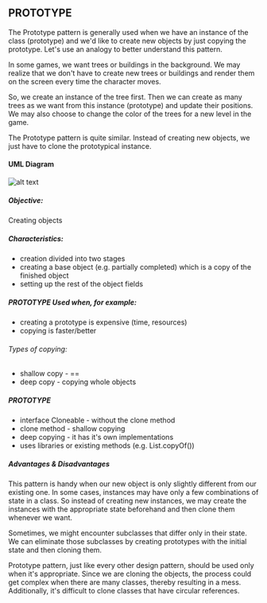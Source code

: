 ## PROTOTYPE

The Prototype pattern is generally used when we have an instance of the class (prototype) and we'd like to create new objects by just copying the prototype.
Let's use an analogy to better understand this pattern.

In some games, we want trees or buildings in the background. We may realize that we don't have to create new trees or buildings and render them on the screen every time the character moves.

So, we create an instance of the tree first. Then we can create as many trees as we want from this instance (prototype) and update their positions. We may also choose to change the color of the trees for a new level in the game.

The Prototype pattern is quite similar. Instead of creating new objects, we just have to clone the prototypical instance.

#### UML Diagram
![alt text](https://www.baeldung.com/wp-content/uploads/2019/10/Prototype-Pattern.png)

##### Objective:
Creating objects

##### Characteristics:

- creation divided into two stages
- creating a base object (e.g. partially completed) which is a copy of the finished object
- setting up the rest of the object fields

##### PROTOTYPE Used when, for example:

- creating a prototype is expensive (time, resources)
- copying is faster/better

###### Types of copying:
- shallow copy - ==
- deep copy - copying whole objects

##### PROTOTYPE
- interface Cloneable - without the clone method
- clone method - shallow copying
- deep copying - it has it's own implementations
- uses libraries or existing methods (e.g. List.copyOf())

##### Advantages & Disadvantages

This pattern is handy when our new object is only slightly different from our existing one. In some cases, instances may have only a few combinations of state in a class. So instead of creating new instances, we may create the instances with the appropriate state beforehand and then clone them whenever we want.

Sometimes, we might encounter subclasses that differ only in their state. We can eliminate those subclasses by creating prototypes with the initial state and then cloning them.

Prototype pattern, just like every other design pattern, should be used only when it's appropriate. Since we are cloning the objects, the process could get complex when there are many classes, thereby resulting in a mess. Additionally, it's difficult to clone classes that have circular references.